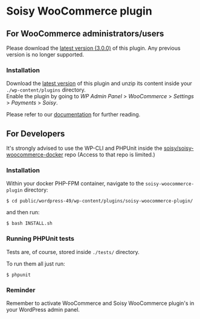 # Soisy WooCommerce plugin

## For WooCommerce administrators/users

Please download the [latest version (3.0.0)](https://github.com/soisy/soisy-woocommerce-plugin/archive/3.0.0.zip) of this plugin. Any previous version is no longer supported.

### Installation
Download the [latest version](https://github.com/soisy/soisy-woocommerce-plugin/releases) of this plugin and unzip its content inside your `./wp-content/plugins` directory.  
Enable the plugin by going to _WP Admin Panel_ > _WooCommerce_ > _Settings_ > _Payments_ > _Soisy_.

Please refer to our [documentation](https://doc.soisy.it) for further reading.


## For Developers

It's strongly advised to use the WP-CLI and PHPUnit inside the [soisy/soisy-woocommerce-docker](https://github.com/soisy/soisy-woocommerce-docker) repo (Access to that repo is limited.)


### Installation

Within your docker PHP-FPM container, navigate to the `soisy-woocommerce-plugin` directory:
```
$ cd public/wordpress-49/wp-content/plugins/soisy-woocommerce-plugin/
```

and then run:  
```
$ bash INSTALL.sh
```

### Running PHPUnit tests

Tests are, of course, stored inside `./tests/` directory.  
 
To run them all just run: 
```
$ phpunit
```


### Reminder
Remember to activate WooCommerce and Soisy WooCommerce plugin's in your WordPress admin panel.

